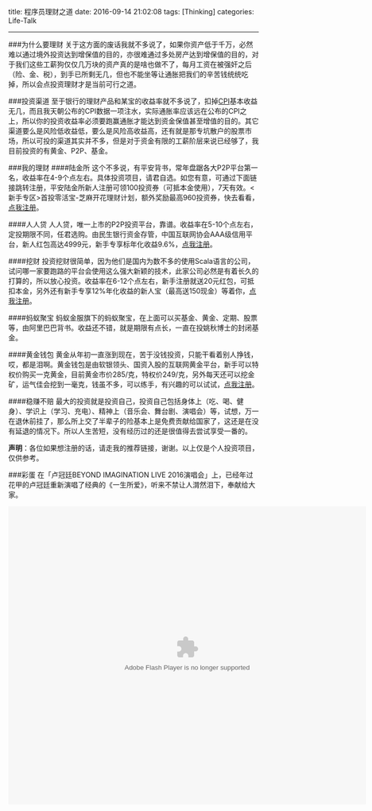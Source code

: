 title: 程序员理财之道
date: 2016-09-14 21:02:08
tags: [Thinking]
categories: Life-Talk

---

###为什么要理财
关于这方面的废话我就不多说了，如果你资产低于千万，必然难以通过境外投资达到增保值的目的，亦很难通过多处房产达到增保值的目的，对于我们这些工薪狗仅仅几万块的资产真的是啥也做不了，每月工资在被强奸之后（险、金、税），到手已所剩无几，但也不能坐等让通胀把我们的辛苦钱统统吃掉，所以会点投资理财才是当前可行之道。

###投资渠道
至于银行的理财产品和某宝的收益率就不多说了，扣掉[CPI](http://baike.baidu.com/link?url=FQ9Yf8c67E7TWjUVzcB5J8DmP8lRLcKTAZiM7Nxf80wcDUJqM4N0Qb-8-P1qChIU4F0Rl6YlAj3ABfhXVfIaiJXKKXju_GMX6l2nQdNx679DXDETLncVUi3BEjUjUmJR)基本收益无几，而且我天朝公布的CPI数据一项注水，实际通胀率应该远在公布的CPI之上，所以你的投资收益率必须要跑赢通胀才能达到资金保值甚至增值的目的。其它渠道要么是风险低收益低，要么是风险高收益高，还有就是那专坑散户的股票市场，所以可投的渠道其实并不多，但是对于资金有限的工薪阶层来说已经够了，我目前投资的有黄金、P2P、基金。

###我的理财
####陆金所
这个不多说，有平安背书，常年盘踞各大P2P平台第一名，收益率在4-9个点左右。具体投资项目，请君自选。如您有意，可通过下面链接跳转注册，平安陆金所新人注册可领100投资券（可抵本金使用），7天有效。<新手专区>首投零活宝-芝麻开花理财计划，额外奖励最高960投资券，快去看看，[点我注册](http://t.lu.com/r/qvTZ1=J)。

####人人贷
人人贷，唯一上市的P2P投资平台，靠谱。收益率在5-10个点左右，定投期限不同，任君选购。由民生银行资金存管，中国互联网协会AAA级信用平台，新人红包高达4999元，新手专享标年化收益9.6%，[点我注册](http://www.we.com/regPageLandingD.action?inviteCode=11j3Fs7zKEz0Q)。

####挖财
投资挖财很简单，因为他们是国内为数不多的使用Scala语言的公司，试问哪一家要跑路的平台会使用这么强大新颖的技术，此家公司必然是有着长久的打算的，所以放心投资。收益率在6-12个点左右，新手注册就送20元红包，可抵扣本金，另外还有新手专享12%年化收益的新人宝（最高送150现金）等着你，[点我注册](https://8.wacai.com/finance/newInvitation/do_invRegIndex.action?u=beb5ca977df7c722&a_f=yq0hy$-01-004)。

####蚂蚁聚宝
蚂蚁金服旗下的蚂蚁聚宝，在上面可以买基金、黄金、定期、股票等，由阿里巴巴背书。收益还不错，就是期限有点长，一直在投姚秋博士的封闭基金。

####黄金钱包
黄金从年初一直涨到现在，苦于没钱投资，只能干看着别人挣钱，哎，都是泪啊。黄金钱包是由软银领头、国资入股的互联网黄金平台，新手可以特权价购买一克黄金，目前黄金市价285/克，特权价249/克，另外每天还可以挖金矿，运气佳会挖到一毫克，钱虽不多，可以练手，有兴趣的可以试试，[点我注册](https://activity.g-banker.com/views/wapLandingPage/newIndexModel.html?price=249&channelCode=yaoqing&userCode=cffae3f33e8a45b18773674c7833d941)。

####稳赚不赔
最大的投资就是投资自己，投资自己包括身体上（吃、喝、健身）、学识上（学习、充电）、精神上（音乐会、舞台剧、演唱会）等，试想，万一在退休前挂了，那么所上交了半辈子的险基本上是免费贡献给国家了，这还是在没有延退的情况下。所以人生苦短，没有经历过的还是很值得去尝试享受一番的。

**声明**：各位如果想注册的话，请走我的推荐链接，谢谢。以上仅是个人投资项目，仅供参考。

###彩蛋
在「卢冠廷BEYOND IMAGINATION LIVE 2016演唱会」上，已经年过花甲的卢冠廷重新演唱了经典的《一生所爱》，听来不禁让人潸然泪下，奉献给大家。
<center>
<embed src="http://static.video.qq.com/TPout.swf?vid=k0199hnmf8m&auto=0" allowFullScreen="true" quality="high" width="720" height="600" align="middle" allowScriptAccess="always" type="application/x-shockwave-flash">
</embed>
<br/>
</center>
